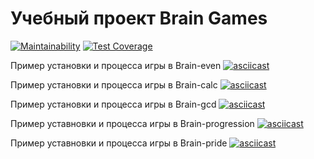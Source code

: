 # Учебный проект Brain Games
[![Maintainability](https://api.codeclimate.com/v1/badges/6df75cb3dd2dfe8cd701/maintainability)](https://codeclimate.com/github/Sserpske/frontend-project-lvl1/maintainability)
[![Test Coverage](https://api.codeclimate.com/v1/badges/6df75cb3dd2dfe8cd701/test_coverage)](https://codeclimate.com/github/Sserpske/frontend-project-lvl1/test_coverage)

Пример установки и процесса игры в Brain-even
[![asciicast](https://asciinema.org/a/Aso1hOUScG22TnS7ScQGZDv2I.svg)](https://asciinema.org/a/Aso1hOUScG22TnS7ScQGZDv2I)

Пример установки и процесса игры в Brain-calc
[![asciicast](https://asciinema.org/a/XIZgVF0rHiNNSKTP4P4fbSVy7.svg)](https://asciinema.org/a/XIZgVF0rHiNNSKTP4P4fbSVy7)

Пример установки и процесса игры в Brain-gcd
[![asciicast](https://asciinema.org/a/2SadUzitah5c8NrwSAWvOrWqX.svg)](https://asciinema.org/a/2SadUzitah5c8NrwSAWvOrWqX)

Пример уставновки и процесса игры в Brain-progression
[![asciicast](https://asciinema.org/a/r2xFTfmNdbDiBGyOsknpizH3n.svg)](https://asciinema.org/a/r2xFTfmNdbDiBGyOsknpizH3n)

Пример уставновки и процесса игры в Brain-pride
[![asciicast](https://asciinema.org/a/Lg5EjGT8jVWRoK1X7Lg5veI33.svg)](https://asciinema.org/a/Lg5EjGT8jVWRoK1X7Lg5veI33)
